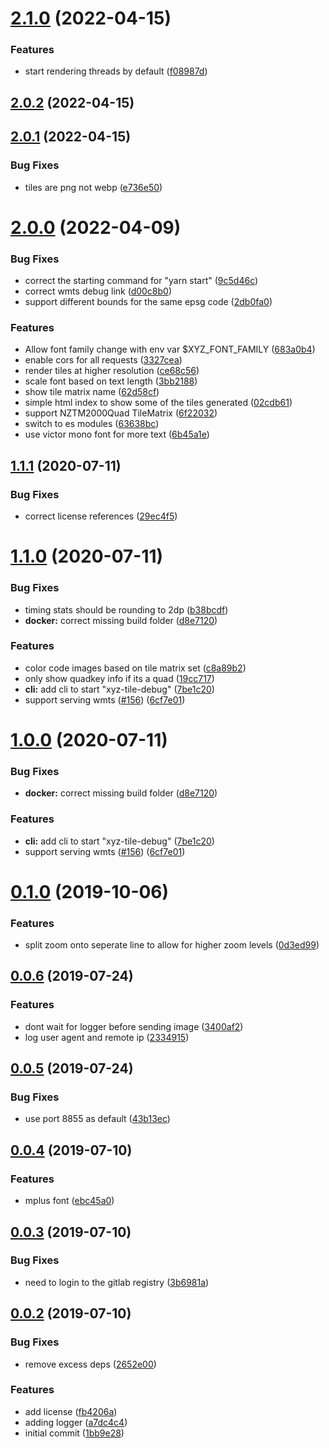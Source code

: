<a name="2.1.0"></a>
# [2.1.0](https://github.com/blacha/xyz-tile-debug/compare/v2.0.2...v2.1.0) (2022-04-15)


### Features

* start rendering threads by default ([f08987d](https://github.com/blacha/xyz-tile-debug/commit/f08987d))



<a name="2.0.2"></a>
## [2.0.2](https://github.com/blacha/xyz-tile-debug/compare/v2.0.1...v2.0.2) (2022-04-15)



<a name="2.0.1"></a>
## [2.0.1](https://github.com/blacha/xyz-tile-debug/compare/v2.0.0...v2.0.1) (2022-04-15)


### Bug Fixes

* tiles are png not webp ([e736e50](https://github.com/blacha/xyz-tile-debug/commit/e736e50))



<a name="2.0.0"></a>
# [2.0.0](https://github.com/blacha/xyz-tile-debug/compare/v1.1.1...v2.0.0) (2022-04-09)


### Bug Fixes

* correct the starting command for "yarn start" ([9c5d46c](https://github.com/blacha/xyz-tile-debug/commit/9c5d46c))
* correct wmts debug link ([d00c8b0](https://github.com/blacha/xyz-tile-debug/commit/d00c8b0))
* support different bounds for the same epsg code ([2db0fa0](https://github.com/blacha/xyz-tile-debug/commit/2db0fa0))


### Features

* Allow font family change with env var $XYZ_FONT_FAMILY ([683a0b4](https://github.com/blacha/xyz-tile-debug/commit/683a0b4))
* enable cors for all requests ([3327cea](https://github.com/blacha/xyz-tile-debug/commit/3327cea))
* render tiles at higher resolution ([ce68c56](https://github.com/blacha/xyz-tile-debug/commit/ce68c56))
* scale font based on text length ([3bb2188](https://github.com/blacha/xyz-tile-debug/commit/3bb2188))
* show tile matrix name ([62d58cf](https://github.com/blacha/xyz-tile-debug/commit/62d58cf))
* simple html index to show some of the tiles generated ([02cdb61](https://github.com/blacha/xyz-tile-debug/commit/02cdb61))
* support NZTM2000Quad TileMatrix ([6f22032](https://github.com/blacha/xyz-tile-debug/commit/6f22032))
* switch to es modules ([63638bc](https://github.com/blacha/xyz-tile-debug/commit/63638bc))
* use victor mono font for more text ([6b45a1e](https://github.com/blacha/xyz-tile-debug/commit/6b45a1e))



## [1.1.1](https://github.com/blacha/xyz-tile-debug/compare/v1.1.0...v1.1.1) (2020-07-11)


### Bug Fixes

* correct license references ([29ec4f5](https://github.com/blacha/xyz-tile-debug/commit/29ec4f5671fce3a9174c5ee4cc6e0bdb31557112))



# [1.1.0](https://github.com/blacha/xyz-tile-debug/compare/v0.1.0...v1.1.0) (2020-07-11)


### Bug Fixes

* timing stats should be rounding to 2dp ([b38bcdf](https://github.com/blacha/xyz-tile-debug/commit/b38bcdfea0531503532b84d2f7006623548c7c86))
* **docker:** correct missing build folder ([d8e7120](https://github.com/blacha/xyz-tile-debug/commit/d8e712080e5b3679302c9b7125259850492c50fc))


### Features

* color code images based on tile matrix set ([c8a89b2](https://github.com/blacha/xyz-tile-debug/commit/c8a89b2253a9d3826c06dbe7d3ab3c4a9d438aa7))
* only show quadkey info if its a quad ([19cc717](https://github.com/blacha/xyz-tile-debug/commit/19cc717dbb26920396b2e87f8563c768e73fbdbf))
* **cli:** add cli to start "xyz-tile-debug" ([7be1c20](https://github.com/blacha/xyz-tile-debug/commit/7be1c20b9b96b50cbef0f209b7923e6553cebc8f))
* support serving wmts ([#156](https://github.com/blacha/xyz-tile-debug/issues/156)) ([6cf7e01](https://github.com/blacha/xyz-tile-debug/commit/6cf7e015bca26877cee89f61d237c8c2059acaf6))



# [1.0.0](https://github.com/blacha/xyz-tile-debug/compare/v0.1.0...v1.0.0) (2020-07-11)


### Bug Fixes

* **docker:** correct missing build folder ([d8e7120](https://github.com/blacha/xyz-tile-debug/commit/d8e712080e5b3679302c9b7125259850492c50fc))


### Features

* **cli:** add cli to start "xyz-tile-debug" ([7be1c20](https://github.com/blacha/xyz-tile-debug/commit/7be1c20b9b96b50cbef0f209b7923e6553cebc8f))
* support serving wmts ([#156](https://github.com/blacha/xyz-tile-debug/issues/156)) ([6cf7e01](https://github.com/blacha/xyz-tile-debug/commit/6cf7e015bca26877cee89f61d237c8c2059acaf6))



# [0.1.0](https://github.com/blacha/xyz-tile-debug/compare/v0.0.6...v0.1.0) (2019-10-06)


### Features

* split zoom onto seperate line to allow for higher zoom levels ([0d3ed99](https://github.com/blacha/xyz-tile-debug/commit/0d3ed99c06af291753a3bc13bbbb180083af85af))



## [0.0.6](https://github.com/blacha/xyz-tile-debug/compare/v0.0.5...v0.0.6) (2019-07-24)


### Features

* dont wait for logger before sending image ([3400af2](https://github.com/blacha/xyz-tile-debug/commit/3400af21b7a632fbe658d8919c43b14f0cfacd85))
* log user agent and remote ip ([2334915](https://github.com/blacha/xyz-tile-debug/commit/2334915d50c3fa6c4e66483f8c7b49507f406d39))



## [0.0.5](https://github.com/blacha/xyz-tile-debug/compare/v0.0.4...v0.0.5) (2019-07-24)


### Bug Fixes

* use port 8855 as default ([43b13ec](https://github.com/blacha/xyz-tile-debug/commit/43b13ece7ddd4b0603bb6d3ac9558fea2545dd27))



## [0.0.4](https://github.com/blacha/xyz-tile-debug/compare/v0.0.3...v0.0.4) (2019-07-10)


### Features

* mplus font ([ebc45a0](https://github.com/blacha/xyz-tile-debug/commit/ebc45a056f796d71ab51213a761088278314777d))



## [0.0.3](https://github.com/blacha/xyz-tile-debug/compare/v0.0.2...v0.0.3) (2019-07-10)


### Bug Fixes

* need to login to the gitlab registry ([3b6981a](https://github.com/blacha/xyz-tile-debug/commit/3b6981ae89b124aad02ed35153e9f2b06d1676c6))



## [0.0.2](https://github.com/blacha/xyz-tile-debug/compare/1bb9e28a32cdf901b5bd3e0cf6a35eac90a54664...v0.0.2) (2019-07-10)


### Bug Fixes

* remove excess deps ([2652e00](https://github.com/blacha/xyz-tile-debug/commit/2652e005df9703bd13de0ff671a631f35095685b))


### Features

* add license ([fb4206a](https://github.com/blacha/xyz-tile-debug/commit/fb4206a62f788afa5607223e14e961ca8000e694))
* adding logger ([a7dc4c4](https://github.com/blacha/xyz-tile-debug/commit/a7dc4c452d41c4390f7ab4803b63cef62060d5f1))
* initial commit ([1bb9e28](https://github.com/blacha/xyz-tile-debug/commit/1bb9e28a32cdf901b5bd3e0cf6a35eac90a54664))



